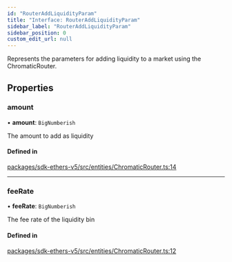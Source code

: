 ```yaml
---
id: "RouterAddLiquidityParam"
title: "Interface: RouterAddLiquidityParam"
sidebar_label: "RouterAddLiquidityParam"
sidebar_position: 0
custom_edit_url: null
---
```


Represents the parameters for adding liquidity to a market using the ChromaticRouter.

## Properties

### amount

• **amount**: `BigNumberish`

The amount to add as liquidity

#### Defined in

[packages/sdk-ethers-v5/src/entities/ChromaticRouter.ts:14](https://github.com/chromatic-protocol/sdk/blob/ef8569b/packages/sdk-ethers-v5/src/entities/ChromaticRouter.ts#L14)

___

### feeRate

• **feeRate**: `BigNumberish`

The fee rate of the liquidity bin

#### Defined in

[packages/sdk-ethers-v5/src/entities/ChromaticRouter.ts:12](https://github.com/chromatic-protocol/sdk/blob/ef8569b/packages/sdk-ethers-v5/src/entities/ChromaticRouter.ts#L12)
